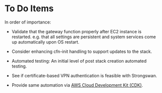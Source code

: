 # To Do Items

In order of importance:

* Validate that the gateway function properly after EC2 instance is restarted. e.g. that all settings are persistent and system services come up automatically upon OS restart.

* Consider enhancing cfn-init handling to support updates to the stack.

* Automated testing: An initial level of post stack creation automated testing.

* See if certificate-based VPN authentication is feasible with Strongswan.

* Provide same automation via [AWS Cloud Development Kit (CDK)](https://aws.amazon.com/cdk/).
